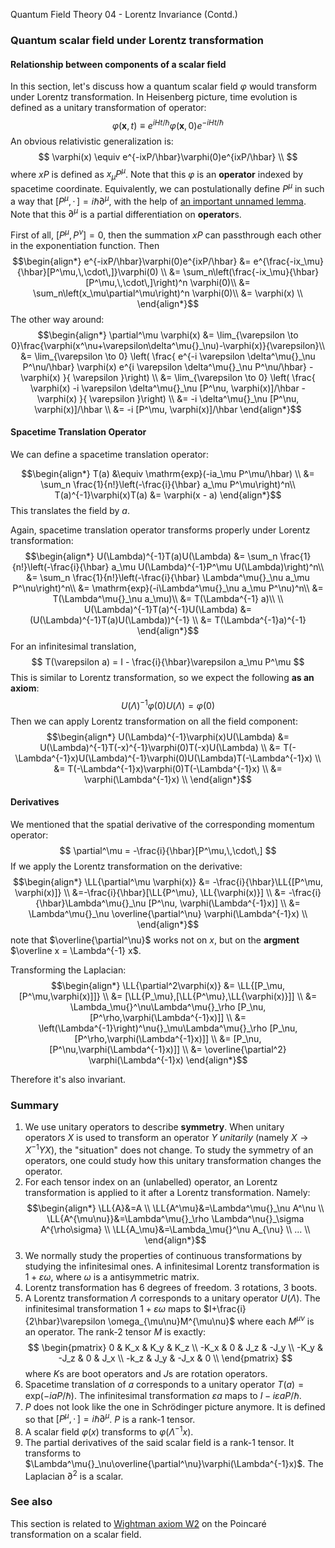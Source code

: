 Quantum Field Theory 04 - Lorentz Invariance (Contd.)

### Quantum scalar field under Lorentz transformation
$$
\newcommand{\L}[2]{U({#2})^{-1}{#1}U({#2})}
\newcommand{\LL}[1]{\L{#1}{\Lambda}}
$$
#### Relationship between components of a scalar field
In this section, let's discuss how a quantum scalar field $\varphi$ would
transform under Lorentz transformation.
In Heisenberg picture, time evolution is defined as a unitary transformation
of operator:
$$
\varphi(\mathbf x, t) \equiv e^{iHt/\hbar} \varphi(\mathbf x, 0) e^{-iHt/\hbar}
$$
An obvious relativistic generalization is:
$$
\varphi(x) \equiv e^{-ixP/\hbar}\varphi(0)e^{ixP/\hbar} \\
$$
where $xP$ is defined as $x_\mu P^\mu$.
Note that this $\varphi$ is an **operator** indexed by spacetime coordinate.
Equivalently, we can postulationally define $P^\mu$ in such a way that
$[P^\mu,\,\cdot\,]=i\hbar\partial^\mu$, with the help of
[an important unnamed lemma](?page=standard-operator-identity).
Note that this $\partial^\mu$ is a partial differentiation on **operator**s.

First of all, $[P^\mu,P^\nu]=0$,
then the summation $xP$ can passthrough each other in the exponentiation function.
Then
$$\begin{align*}
e^{-ixP/\hbar}\varphi(0)e^{ixP/\hbar}
&= e^{\frac{-ix_\mu}{\hbar}[P^\mu,\,\cdot\,]}\varphi(0) \\
&= \sum_n\left(\frac{-ix_\mu}{\hbar}[P^\mu,\,\cdot\,]\right)^n \varphi(0)\\
&= \sum_n\left(x_\mu\partial^\mu\right)^n \varphi(0)\\
&= \varphi(x) \\
\end{align*}$$
The other way around:
$$\begin{align*}
\partial^\mu \varphi(x) &= \lim_{\varepsilon \to 0}\frac{\varphi(x^\nu+\varepsilon\delta^\mu{}_\nu)-\varphi(x)}{\varepsilon}\\
&= \lim_{\varepsilon \to 0} \left(
    \frac{
        e^{-i \varepsilon \delta^\mu{}_\nu P^\nu/\hbar}
        \varphi(x)
        e^{i \varepsilon \delta^\mu{}_\nu P^\nu/\hbar}
        -\varphi(x)
    }{
        \varepsilon
    }\right) \\
 &= \lim_{\varepsilon \to 0} \left(
    \frac{
        \varphi(x)
        -i \varepsilon \delta^\mu{}_\nu [P^\nu, \varphi(x)]/\hbar
        - \varphi(x)
    }{
        \varepsilon
    }\right) \\
 &= -i \delta^\mu{}_\nu [P^\nu, \varphi(x)]/\hbar \\
 &= -i [P^\mu, \varphi(x)]/\hbar
\end{align*}$$

#### Spacetime Translation Operator
We can define a spacetime translation operator:

$$\begin{align*}
T(a) &\equiv \mathrm{exp}(-ia_\mu P^\mu/\hbar) \\
    &= \sum_n \frac{1}{n!}\left(-\frac{i}{\hbar} a_\mu P^\mu\right)^n\\
T(a)^{-1}\varphi(x)T(a) &= \varphi(x - a)
\end{align*}$$
This translates the field by $a$.

Again, spacetime translation operator transforms properly under Lorentz transformation:
$$\begin{align*}
U(\Lambda)^{-1}T(a)U(\Lambda) &= \sum_n \frac{1}{n!}\left(-\frac{i}{\hbar} a_\mu U(\Lambda)^{-1}P^\mu U(\Lambda)\right)^n\\
    &= \sum_n \frac{1}{n!}\left(-\frac{i}{\hbar} \Lambda^\mu{}_\nu a_\mu P^\nu\right)^n\\
    &= \mathrm{exp}(-i\Lambda^\mu{}_\nu a_\mu P^\nu)^n\\
    &= T(\Lambda^\mu{}_\nu a_\mu)\\
    &= T(\Lambda^{-1} a)\\
\\
U(\Lambda)^{-1}T(a)^{-1}U(\Lambda) &= (U(\Lambda)^{-1}T(a)U(\Lambda))^{-1} \\
&= T(\Lambda^{-1}a)^{-1}
\end{align*}$$
For an infinitesimal translation,
$$
T(\varepsilon a) = I - \frac{i}{\hbar}\varepsilon a_\mu P^\mu
$$
This is similar to Lorentz transformation, so we expect the following **as an axiom**:
$$
U(\Lambda)^{-1}\varphi(0)U(\Lambda) = \varphi(0)
$$
Then we can apply Lorentz transformation on all the field component:
$$\begin{align*}
U(\Lambda)^{-1}\varphi(x)U(\Lambda) &= U(\Lambda)^{-1}T(-x)^{-1}\varphi(0)T(-x)U(\Lambda) \\
  &= T(-\Lambda^{-1}x)U(\Lambda)^{-1}\varphi(0)U(\Lambda)T(-\Lambda^{-1}x) \\
  &= T(-\Lambda^{-1}x)\varphi(0)T(-\Lambda^{-1}x) \\
  &= \varphi(\Lambda^{-1}x) \\
\end{align*}$$

#### Derivatives
We mentioned that the spatial derivative of the corresponding momentum operator:
$$
\partial^\mu = -\frac{i}{\hbar}[P^\mu,\,\cdot\,]
$$
If we apply the Lorentz transformation on the derivative:
$$\begin{align*}
\LL{\partial^\mu \varphi(x)} &= -\frac{i}{\hbar}\LL{[P^\mu, \varphi(x)]} \\
&=-\frac{i}{\hbar}[\LL{P^\mu}, \LL{\varphi(x)}] \\
&= -\frac{i}{\hbar}\Lambda^\mu{}_\nu [P^\nu, \varphi(\Lambda^{-1}x)] \\
&= \Lambda^\mu{}_\nu \overline{\partial^\nu} \varphi(\Lambda^{-1}x) \\
\end{align*}$$
note that $\overline{\partial^\nu}$ works not on $x$, but on the **argment** $\overline x = \Lambda^{-1} x$.

Transforming the Laplacian:
$$\begin{align*}
\LL{\partial^2\varphi(x)} &= \LL{[P_\mu,[P^\mu,\varphi(x)]]} \\
    &= [\LL{P_\mu},[\LL{P^\mu},\LL{\varphi(x)}]] \\
    &= \Lambda_\mu{}^\nu\Lambda^\mu{}_\rho [P_\nu,[P^\rho,\varphi(\Lambda^{-1}x)]] \\
    &= \left(\Lambda^{-1}\right)^\nu{}_\mu\Lambda^\mu{}_\rho [P_\nu,[P^\rho,\varphi(\Lambda^{-1}x)]] \\
    &= [P_\nu,[P^\nu,\varphi(\Lambda^{-1}x)]] \\
    &= \overline{\partial^2} \varphi(\Lambda^{-1}x)
\end{align*}$$

Therefore it's also invariant.

### Summary
1. We use unitary operators to describe **symmetry**. When unitary operators $X$ is used to transform an operator $Y$ _unitarily_ (namely $X \to X^{-1}YX$), the "situation" does not change. To study the symmetry of an operators, one could study how this unitary transformation changes the operator.
1. For each tensor index on an (unlabelled) operator, an Lorentz transformation is applied to it after a Lorentz transformation. Namely:
$$\begin{align*}
\LL{A}&=A \\
\LL{A^\mu}&=\Lambda^\mu{}_\nu A^\nu \\
\LL{A^{\mu\nu}}&=\Lambda^\mu{}_\rho \Lambda^\nu{}_\sigma A^{\rho\sigma} \\
\LL{A_\mu}&=\Lambda_\mu{}^\nu A_{\nu} \\
... \\
\end{align*}$$
1. We normally study the properties of continuous transformations by studying the infinitesimal ones. A infinitesimal Lorentz transformation is $1 + \varepsilon \omega$, where $\omega$ is a antisymmetric matrix.
1. Lorentz transformation has 6 degrees of freedom. 3 rotations, 3 boots.
1. A Lorentz transformation $\Lambda$ corresponds to a unitary operator $U(\Lambda)$. The infinitesimal transformation $1+\varepsilon \omega$ maps to $I+\frac{i}{2\hbar}\varepsilon \omega_{\mu\nu}M^{\mu\nu}$ where each $M^{\mu\nu}$ is an operator. The rank-2 tensor $M$ is exactly:
$$
\begin{pmatrix}
0 & K_x & K_y & K_z \\
-K_x & 0 & J_z & -J_y \\
-K_y & -J_z & 0 & J_x \\
-k_z & J_y & -J_x & 0 \\
\end{pmatrix}
$$
where $K$s are boot operators and $J$s are rotation operators.
1. Spacetime translation of $a$ corresponds to a unitary operator $T(a) = \mathrm{exp}(-iaP/\hbar)$. The infinitesimal transformation $\varepsilon a$ maps to $I - i\varepsilon aP/\hbar$.
1. $P$ does not look like the one in Schrödinger picture anymore. It is defined so that $[P^\mu,\,\cdot\,]=i\hbar\partial^\mu$. $P$ is a rank-1 tensor.
1. A scalar field $\varphi(x)$ transforms to $\varphi(\Lambda^{-1}x)$.
1. The partial derivatives of the said scalar field is a rank-1 tensor. It transforms to $\Lambda^\mu{}_\nu\overline{\partial^\nu}\varphi(\Lambda^{-1}x)$. The Laplacian $\partial^2$ is a scalar.
### See also
This section is related to [Wightman axiom W2](https://en.wikipedia.org/wiki/Wightman_axioms#W2_.28transformation_law_of_the_field.29) on the Poincaré transformation on a scalar field.
